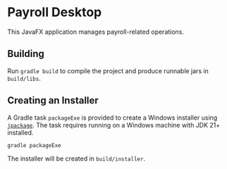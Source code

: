 # Payroll Desktop

This JavaFX application manages payroll-related operations.

## Building

Run `gradle build` to compile the project and produce runnable jars in `build/libs`.

## Creating an Installer

A Gradle task `packageExe` is provided to create a Windows installer using
[`jpackage`](https://docs.oracle.com/javase/10/tools/jpackage.htm). The task
requires running on a Windows machine with JDK 21+ installed.

```bash
gradle packageExe
```

The installer will be created in `build/installer`.

